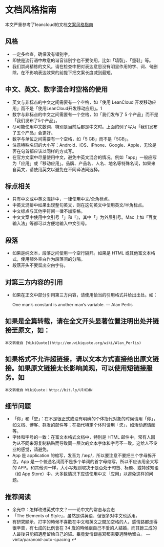 # 文档风格指南

本文严重参考了leancloud的文档[文案风格指南](http://open.leancloud.cn/copywriting-style-guide.html)

## 风格

 * 一定多检查，确保没有错别字。
 * 即使是流行语中故意的谐音错别字也不要使用，比如「墙裂」、「童鞋」等。
 * 我们崇尚精练的文风。请在检查中把对表达意思没有明显作用的字、词、句删除，在不影响表达效果的前提下把文案长度减到最短。


## 中文、英文、数字混合时空格的使用

 * 英文与非标点的中文之间需要有一个空格，如「使用 LeanCloud 开发移动应用」而不是「使用LeanCloud开发移动应用」。1
 * 数字与非标点的中文之间需要有一个空格，如「我们发布了 5 个产品」而不是「我们发布了5个产品」。
 * 尽可能使用中文数词，特别是当前后都是中文时。上面的例子写为「我们发布了五个产品」会更好。
 * 数字与单位之间需要有一个空格，如「5 GB」而不是「5GB」。
 * 注意特殊名词的大小写：Android、iOS、iPhone、Google、Apple，无论是否在句首都应该以同样的方式写。
 * 在官方文案中尽量使用中文，避免中英文混合的情况。例如「app」一般应写为「应用」或「移动应用」。品牌、产品名、人名、地名等特殊名词，如果来自英文，请使用英文以避免在不同译法间选择。

## 标点相关

 * 只有中文或中英文混排中，一律使用中文/全角标点。
 * 中英文混排中如果出现整句英文，则在这句英文中使用英文/半角标点。
 * 中文标点与其他字符间一律不加空格。
 * 中文文案中使用中文引号「」和『』，其中「」为外层引号。Mac 上如「百度输入法」等都可以方便地输入中文引号。

## 段落

 * 如果是纯文本，段落之间使用一个空行隔开。如果是 HTML 或其他富文本格式，使用额外空白作为段落间的分隔。
 * 段落开头不要留出空白字符。

## 对第三方内容的引用

 * 如果在正文中部分引用第三方内容，请使用恰当的引用格式并给出出处。如：
 
    One man’s constant is another man’s variable.
                                        — Alan Perlis

## 如果是全篇转载，请在全文开头显著位置注明出处并链接至原文，如：

    本文转载自 [WikiQuote](http://en.wikiquote.org/wiki/Alan_Perlis)

## 如果格式不允许超链接，请以文本方式直接给出原文链接。如果原文链接太长影响美观，可以使用短链接服务。如

    本文转载自 WikiQuote：http://bit.ly/UlHIdN

## 细节问题

 * 「你」和「您」：在不是很正式或没有明确的个体指代对象的时候请用「你」，如文档、博客、群发的邮件等；在指代特定个体时请用「您」，如活动邀请函等。
 * 字体和字号的一致：在富文本格式文档中，特别是 HTML 邮件中，常有人因为从不同来源复制粘贴而导致同一层次的文本字体和字号不一致。这给人不专业的感觉，请避免。
 * App 是 application 的缩写，发音为 /ˈæp/，所以要注意不要把三个字母拆开念。App 是一个普通名词而不是多个单词的首字母缩写，所以不应该用全大写的 APP。和其他词一样，大小写规则取决于是否处于句首、标题、或特殊短语（如 App Store）中。大多数情况下应该使用中文「应用」以避免这样的问题。


## 推荐阅读

 * 余光中：怎样改进英式中文？——论中文的常态与变态
 * 「The Elements of Style」，虽然是讲英语，但很多对中文也适用。
 * 有研究顯示，打字的時候不喜歡在中文和英文之間加空格的人，感情路都走得很辛苦，有七成的比例會在 34 歲的時候跟自己不愛的人結婚，而其餘三成的人最後只能把遺產留給自己的貓。畢竟愛情跟書寫都需要適時地留白。 — vinta/paranoid-auto-spacing ↩
